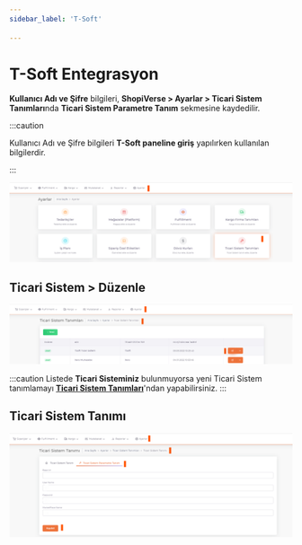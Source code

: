 ```yaml
---
sidebar_label: 'T-Soft'

---
```


# T-Soft Entegrasyon



**Kullanıcı Adı ve Şifre** bilgileri, **ShopiVerse > Ayarlar > Ticari Sistem Tanımları**nda **Ticari Sistem Parametre Tanım** sekmesine kaydedilir. 

:::caution

Kullanıcı Adı ve Şifre bilgileri **T-Soft paneline giriş** yapılırken kullanılan bilgilerdir.

:::

![T-SoftSet](../commercial-system/img/T-SoftSet.png)

## Ticari Sistem > Düzenle

![T-SoftSetEdit](../commercial-system/img/T-SoftSetEdit.png)

:::caution
Listede **Ticari Sisteminiz** bulunmuyorsa yeni Ticari Sistem tanımlamayı **[Ticari Sistem Tanımları](/docs/dashboard/dashboard-tutorial/settings/commercial-system/)**'ndan yapabilirsiniz.
:::

## Ticari Sistem Tanımı

![T-SoftSetEditUserName](../commercial-system/img/T-SoftSetEditUserName.png)






 